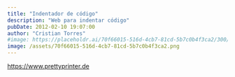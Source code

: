 ```yaml
---
title: "Indentador de código"
description: "Web para indentar código"
pubDate: 2012-02-10 19:07:00
author: "Cristian Torres"
#image: https://placeholdr.ai/70f66015-516d-4cb7-81cd-5b7c0b4f3ca2/300/200
image: /assets/70f66015-516d-4cb7-81cd-5b7c0b4f3ca2.png
---
```

https://www.prettyprinter.de
